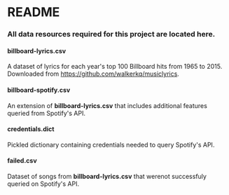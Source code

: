 # README
### All data resources required for this project are located here.

#### billboard-lyrics.csv
A dataset of lyrics for each year's top 100 Billboard hits from 1965 to 2015. Downloaded from https://github.com/walkerkq/musiclyrics.

#### billboard-spotify.csv
An extension of **billboard-lyrics.csv** that includes additional features queried from Spotify's API.

#### credentials.dict
Pickled dictionary containing credentials needed to query Spotify's API.

#### failed.csv
Dataset of songs from **billboard-lyrics.csv** that werenot successfuly queried on Spotify's API.
